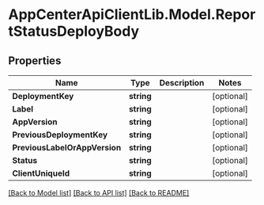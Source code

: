 # AppCenterApiClientLib.Model.ReportStatusDeployBody
## Properties

Name | Type | Description | Notes
------------ | ------------- | ------------- | -------------
**DeploymentKey** | **string** |  | [optional] 
**Label** | **string** |  | [optional] 
**AppVersion** | **string** |  | [optional] 
**PreviousDeploymentKey** | **string** |  | [optional] 
**PreviousLabelOrAppVersion** | **string** |  | [optional] 
**Status** | **string** |  | [optional] 
**ClientUniqueId** | **string** |  | [optional] 

[[Back to Model list]](../README.md#documentation-for-models) [[Back to API list]](../README.md#documentation-for-api-endpoints) [[Back to README]](../README.md)

